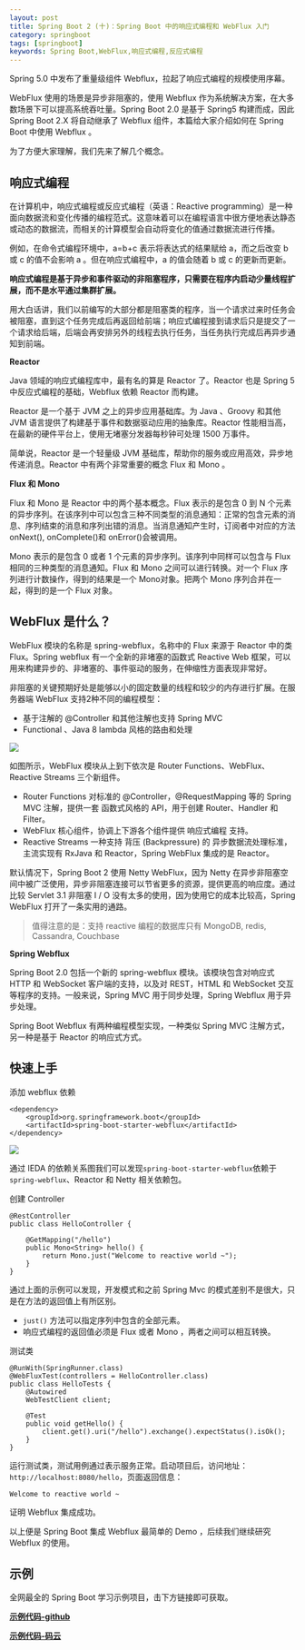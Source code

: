 ```yaml
---
layout: post
title: Spring Boot 2 (十)：Spring Boot 中的响应式编程和 WebFlux 入门
category: springboot
tags: [springboot]
keywords: Spring Boot,WebFlux,响应式编程,反应式编程
---
```


Spring 5.0 中发布了重量级组件 Webflux，拉起了响应式编程的规模使用序幕。

WebFlux 使用的场景是异步非阻塞的，使用 Webflux 作为系统解决方案，在大多数场景下可以提高系统吞吐量。Spring Boot 2.0 是基于 Spring5 构建而成，因此 Spring Boot 2.X 将自动继承了 Webflux 组件，本篇给大家介绍如何在 Spring Boot 中使用 Webflux 。

为了方便大家理解，我们先来了解几个概念。

## 响应式编程

在计算机中，响应式编程或反应式编程（英语：Reactive programming）是一种面向数据流和变化传播的编程范式。这意味着可以在编程语言中很方便地表达静态或动态的数据流，而相关的计算模型会自动将变化的值通过数据流进行传播。

例如，在命令式编程环境中，a=b+c 表示将表达式的结果赋给 a，而之后改变 b 或 c 的值不会影响 a 。但在响应式编程中，a 的值会随着 b 或 c 的更新而更新。

**响应式编程是基于异步和事件驱动的非阻塞程序，只需要在程序内启动少量线程扩展，而不是水平通过集群扩展。**

用大白话讲，我们以前编写的大部分都是阻塞类的程序，当一个请求过来时任务会被阻塞，直到这个任务完成后再返回给前端；响应式编程接到请求后只是提交了一个请求给后端，后端会再安排另外的线程去执行任务，当任务执行完成后再异步通知到前端。

**Reactor**

Java 领域的响应式编程库中，最有名的算是 Reactor 了。Reactor 也是 Spring 5 中反应式编程的基础，Webflux 依赖 Reactor 而构建。

Reactor 是一个基于 JVM 之上的异步应用基础库。为 Java 、Groovy 和其他 JVM 语言提供了构建基于事件和数据驱动应用的抽象库。Reactor 性能相当高，在最新的硬件平台上，使用无堵塞分发器每秒钟可处理 1500 万事件。

简单说，Reactor 是一个轻量级 JVM 基础库，帮助你的服务或应用高效，异步地传递消息。Reactor 中有两个非常重要的概念 Flux 和 Mono 。

**Flux 和 Mono**

Flux 和 Mono 是 Reactor 中的两个基本概念。Flux 表示的是包含 0 到 N 个元素的异步序列。在该序列中可以包含三种不同类型的消息通知：正常的包含元素的消息、序列结束的消息和序列出错的消息。当消息通知产生时，订阅者中对应的方法 onNext(), onComplete()和 onError()会被调用。

Mono 表示的是包含 0 或者 1 个元素的异步序列。该序列中同样可以包含与 Flux 相同的三种类型的消息通知。Flux 和 Mono 之间可以进行转换。对一个 Flux 序列进行计数操作，得到的结果是一个 Mono<Long>对象。把两个 Mono 序列合并在一起，得到的是一个 Flux 对象。


## WebFlux 是什么？

WebFlux 模块的名称是 spring-webflux，名称中的 Flux 来源于 Reactor 中的类 Flux。Spring webflux 有一个全新的非堵塞的函数式 Reactive Web 框架，可以用来构建异步的、非堵塞的、事件驱动的服务，在伸缩性方面表现非常好。

非阻塞的关键预期好处是能够以小的固定数量的线程和较少的内存进行扩展。在服务器端 WebFlux 支持2种不同的编程模型：

- 基于注解的 @Controller 和其他注解也支持 Spring MVC
- Functional 、Java 8 lambda 风格的路由和处理

![](http://www.ityoukow.com/assets/images/2018/springboot/webflux.jpg)

如图所示，WebFlux 模块从上到下依次是 Router Functions、WebFlux、Reactive Streams 三个新组件。

-  Router Functions
对标准的 @Controller，@RequestMapping 等的 Spring MVC 注解，提供一套 函数式风格的 API，用于创建 Router、Handler 和Filter。
- WebFlux
核心组件，协调上下游各个组件提供 响应式编程 支持。
- Reactive Streams
一种支持 背压 (Backpressure) 的 异步数据流处理标准，主流实现有 RxJava 和 Reactor，Spring WebFlux 集成的是 Reactor。


默认情况下，Spring Boot 2 使用 Netty WebFlux，因为 Netty 在异步非阻塞空间中被广泛使用，异步非阻塞连接可以节省更多的资源，提供更高的响应度。通过比较 Servlet 3.1 非阻塞 I / O 没有太多的使用，因为使用它的成本比较高，Spring WebFlux 打开了一条实用的通路。

> 值得注意的是：支持 reactive 编程的数据库只有 MongoDB, redis, Cassandra, Couchbase 

**Spring Webflux**

Spring Boot 2.0 包括一个新的 spring-webflux 模块。该模块包含对响应式 HTTP 和 WebSocket 客户端的支持，以及对 REST，HTML 和 WebSocket 交互等程序的支持。一般来说，Spring MVC 用于同步处理，Spring Webflux 用于异步处理。

Spring Boot Webflux 有两种编程模型实现，一种类似 Spring MVC 注解方式，另一种是基于 Reactor 的响应式方式。

## 快速上手

添加 webflux 依赖

```
<dependency>
    <groupId>org.springframework.boot</groupId>
    <artifactId>spring-boot-starter-webflux</artifactId>
</dependency>
```

![](http://www.ityoukow.com/assets/images/2019/springboot/webflux.png)

通过 IEDA 的依赖关系图我们可以发现`spring-boot-starter-webflux`依赖于`spring-webflux`、Reactor 和 Netty 相关依赖包。

创建 Controller 

```
@RestController
public class HelloController {

    @GetMapping("/hello")
    public Mono<String> hello() {
        return Mono.just("Welcome to reactive world ~");
    }
}
```

通过上面的示例可以发现，开发模式和之前 Spring Mvc 的模式差别不是很大，只是在方法的返回值上有所区别。

- `just()` 方法可以指定序列中包含的全部元素。
- 响应式编程的返回值必须是 Flux 或者 Mono ，两者之间可以相互转换。


测试类

```
@RunWith(SpringRunner.class)
@WebFluxTest(controllers = HelloController.class)
public class HelloTests {
    @Autowired
    WebTestClient client;

    @Test
    public void getHello() {
        client.get().uri("/hello").exchange().expectStatus().isOk();
    }
}
```

运行测试类，测试用例通过表示服务正常。启动项目后，访问地址：`http://localhost:8080/hello`，页面返回信息：

```
Welcome to reactive world ~
```

证明 Webflux 集成成功。

以上便是 Spring Boot 集成 Webflux 最简单的 Demo ，后续我们继续研究 Webflux 的使用。


## 示例

全网最全的 Spring Boot 学习示例项目，击下方链接即可获取。

**[示例代码-github](https://github.com/ityouknow/spring-boot-examples)**

**[示例代码-码云](https://gitee.com/ityouknow/spring-boot-examples)**
